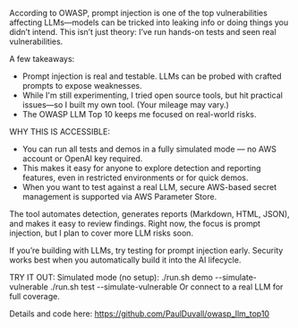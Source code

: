 According to OWASP, prompt injection is one of the top vulnerabilities affecting LLMs—models can be tricked into leaking info or doing things you didn’t intend. This isn’t just theory: I’ve run hands-on tests and seen real vulnerabilities.

A few takeaways:
- Prompt injection is real and testable. LLMs can be probed with crafted prompts to expose weaknesses.
- While I'm still experimenting, I tried open source tools, but hit practical issues—so I built my own tool. (Your mileage may vary.)
- The OWASP LLM Top 10 keeps me focused on real-world risks.

WHY THIS IS ACCESSIBLE:
- You can run all tests and demos in a fully simulated mode — no AWS account or OpenAI key required.
- This makes it easy for anyone to explore detection and reporting features, even in restricted environments or for quick demos.
- When you want to test against a real LLM, secure AWS-based secret management is supported via AWS Parameter Store.

The tool automates detection, generates reports (Markdown, HTML, JSON), and makes it easy to review findings. Right now, the focus is prompt injection, but I plan to cover more LLM risks soon.

If you’re building with LLMs, try testing for prompt injection early. Security works best when you automatically build it into the AI lifecycle.

TRY IT OUT:
Simulated mode (no setup):
./run.sh demo --simulate-vulnerable
./run.sh test --simulate-vulnerable
Or connect to a real LLM for full coverage.

Details and code here:
https://github.com/PaulDuvall/owasp_llm_top10
